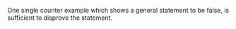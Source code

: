 One single counter example which shows a general statement to be false, is sufficient to disprove the statement.